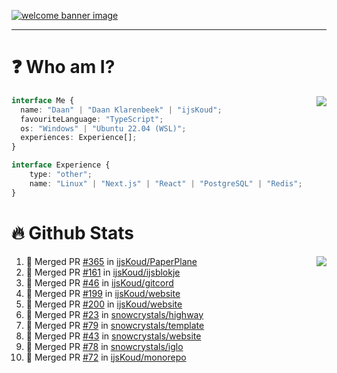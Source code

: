 <h1 align="center" style="display:none;"></h1>

<a href="https://ijskoud.dev/"><img src="https://cdn.ijskoud.dev/files/IIcds5oPKl.png" alt="welcome banner image" /></a>

---

# ❓ Who am I?

<img align="right" src="http://gh-stats.ijskoud.dev/api/top-langs?username=ijsKoud&cache_seconds=1800&layout=compact&hide_border=true&hide_rank=true&show_icons=true&theme=dark&title_color=ffffff&hide_border=true&locale=en" />

```typescript
interface Me {
  name: "Daan" | "Daan Klarenbeek" | "ijsKoud";
  favouriteLanguage: "TypeScript";
  os: "Windows" | "Ubuntu 22.04 (WSL)";
  experiences: Experience[];
}

interface Experience {
    type: "other";
    name: "Linux" | "Next.js" | "React" | "PostgreSQL" | "Redis";
}
```

# 🔥 Github Stats

<img align="right" src="http://gh-stats.ijskoud.dev/api? username=ijsKoud&cache_seconds=1800&hide_border=true&hide_rank=true&show_icons=true&theme=dark&title_color=ffffff&hide_border=true&locale=en">

<!--START_SECTION:activity-->
1. 🎉 Merged PR [#365](https://github.com/ijsKoud/PaperPlane/pull/365) in [ijsKoud/PaperPlane](https://github.com/ijsKoud/PaperPlane)
2. 🎉 Merged PR [#161](https://github.com/ijsKoud/ijsblokje/pull/161) in [ijsKoud/ijsblokje](https://github.com/ijsKoud/ijsblokje)
3. 🎉 Merged PR [#46](https://github.com/ijsKoud/gitcord/pull/46) in [ijsKoud/gitcord](https://github.com/ijsKoud/gitcord)
4. 🎉 Merged PR [#199](https://github.com/ijsKoud/website/pull/199) in [ijsKoud/website](https://github.com/ijsKoud/website)
5. 🎉 Merged PR [#200](https://github.com/ijsKoud/website/pull/200) in [ijsKoud/website](https://github.com/ijsKoud/website)
6. 🎉 Merged PR [#23](https://github.com/snowcrystals/highway/pull/23) in [snowcrystals/highway](https://github.com/snowcrystals/highway)
7. 🎉 Merged PR [#79](https://github.com/snowcrystals/template/pull/79) in [snowcrystals/template](https://github.com/snowcrystals/template)
8. 🎉 Merged PR [#43](https://github.com/snowcrystals/website/pull/43) in [snowcrystals/website](https://github.com/snowcrystals/website)
9. 🎉 Merged PR [#78](https://github.com/snowcrystals/iglo/pull/78) in [snowcrystals/iglo](https://github.com/snowcrystals/iglo)
10. 🎉 Merged PR [#72](https://github.com/ijsKoud/monorepo/pull/72) in [ijsKoud/monorepo](https://github.com/ijsKoud/monorepo)
<!--END_SECTION:activity-->

<h1 align="center" style="display:none;"></h1>
